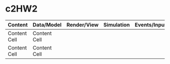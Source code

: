 # c2HW2

| Content | Data/Model  | Render/View | Simulation | Events/Input |
| ------------- | ------------- | ------------- | ------------- | ------------- |
| Content Cell  | Content Cell  |
| Content Cell  | Content Cell  |
